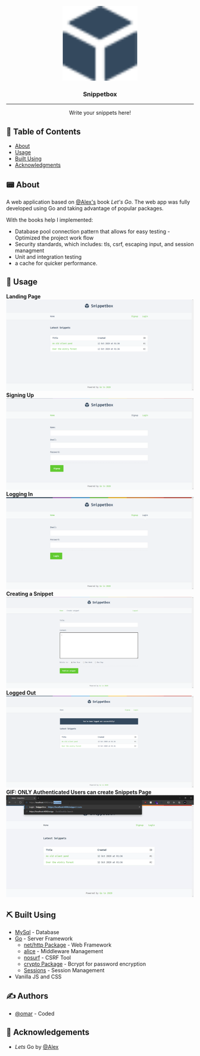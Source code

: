 <p align="center">
  <a href="" rel="noopener">
 <img width=200px height=200px src="./ui/static/img/logo.png" alt="Project logo"></a>
</p>

<h3 align="center">Snippetbox</h3>

<div align="center">

</div>

---

<p align="center"> Write your snippets here!
    <br> 
</p>

## 📝 Table of Contents

- [About](#about)
- [Usage](#usage)
- [Built Using](#built_using)
- [Acknowledgments](#acknowledgement)

## 📟 About <a name = "about"></a>

A web application based on [@Alex's](https://github.com/alexedwards) book *Let's Go*. The web app was fully developed using Go and taking advantage of popular packages. 

With the books help I implemented:
- Database pool connection pattern that allows for easy testing - Optimized the project work flow 
- Security standards, which includes: tls, csrf, escaping input, and session managment
- Unit and integration testing
- a cache for quicker performance.



## 🔑 Usage <a name="usage"></a>

**Landing Page**<br>
<img src="/assets/home.png"><br>
**Signing Up**<br>
<img src="/assets/signup.png"><br>
**Logging In**<br>
<img src="/assets/login.png"><br>
**Creating a Snippet**<br>
<img src="/assets/create.png"><br>
**Logged Out**<br>
<img src="/assets/logout.png"><br>
**GIF: ONLY Authenticated Users can create Snippets Page**<br>
<img src="/assets/redirect.gif"><br>

## ⛏️ Built Using <a name = "built_using"></a>

- [MySql](https://www.mysql.com/) - Database
- [Go](https://golang.org/) - Server Framework
  - [net/http Package](https://golang.org/pkg/net/http/) - Web Framework
  - [alice](https://github.com/justinas/alice) - Middleware Management
   - [nosurf](https://github.com/justinas/nosurf) - CSRF Tool
   - [crypto Package](https://github.com/golang/crypto) - Bcrypt for password encryption
   - [Sessions](https://github.com/golangcollege/sessions) - Session Management
- Vanilla JS and CSS

## ✍️ Authors <a name = "authors"></a>

- [@omar](https://github.com/omaralaniz) - Coded

## 🎉 Acknowledgements <a name = "acknowledgement"></a>

- *Lets* Go by [@Alex](https://github.com/alexedwards)
